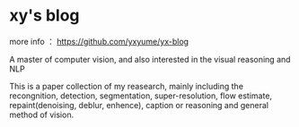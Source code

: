 xy's blog
=

more info ： https://github.com/yxyume/yx-blog<br>

A master of computer vision, and also interested in the visual reasoning and NLP<br>

This is a paper collection of my reasearch, mainly including the recongnition, detection, segmentation, super-resolution, flow estimate, repaint(denoising, deblur, enhence), caption or reasoning and general method of vision.<br>







